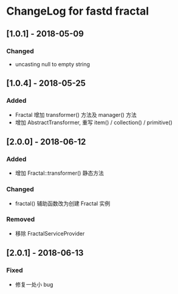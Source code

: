 # ChangeLog for fastd fractal

## [1.0.1] - 2018-05-09
### Changed
- uncasting null to empty string


## [1.0.4] - 2018-05-25
### Added
- Fractal 增加 transformer() 方法及 manager() 方法
- 增加 AbstractTransformer, 重写 item() / collection() / primitive()


## [2.0.0] - 2018-06-12
### Added
- 增加 Fractal::transformer() 静态方法

### Changed
- fractal() 辅助函数改为创建 Fractal 实例

### Removed
- 移除 FractalServiceProvider


## [2.0.1] - 2018-06-13
### Fixed
- 修复一处小 bug

